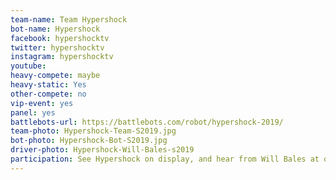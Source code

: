 ```yaml
---
team-name: Team Hypershock
bot-name: Hypershock
facebook: hypershocktv
twitter: hypershocktv
instagram: hypershocktv
youtube:
heavy-compete: maybe
heavy-static: Yes
other-compete: no
vip-event: yes
panel: yes
battlebots-url: https://battlebots.com/robot/hypershock-2019/
team-photo: Hypershock-Team-S2019.jpg
bot-photo: Hypershock-Bot-S2019.jpg
driver-photo: Hypershock-Will-Bales-s2019
participation: See Hypershock on display, and hear from Will Bales at one of our panel discussions, or meet him at the Ruckus VIP Fundraiser!
---
```

